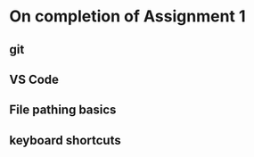 # On completion of Assignment 1

## git

## VS Code

## File pathing basics 

## keyboard shortcuts 
